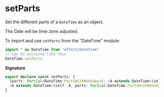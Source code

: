 # setParts

Set the different parts of a `DateTime` as an object.

The Date will be time zone adjusted.

To import and use `setParts` from the "DateTime" module:

```ts
import * as DateTime from "effect/DateTime"
// Can be accessed like this
DateTime.setParts
```

**Signature**

```ts
export declare const setParts: {
  (parts: Partial<DateTime.PartsWithWeekday>): <A extends DateTime>(self: A) => DateTime.PreserveZone<A>
  <A extends DateTime>(self: A, parts: Partial<DateTime.PartsWithWeekday>): DateTime.PreserveZone<A>
}
```
